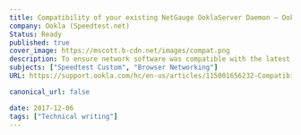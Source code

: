 ```yaml
---
title: Compatibility of your existing NetGauge OoklaServer Daemon – Ookla Speedtest Custom
company: Ookla (Speedtest.net)
Status: Ready
published: true
cover_image: https://mscott.b-cdn.net/images/compat.png
description: To ensure network software was compatible with the latest JavaScript client technology, Ookla's database of licensed vendors needed to update the server-side component hosted in their network. Since it was not always possible to remotely verify each instance due to vendor side networking security limitations, we provided a tutorial to help manually check the version on the server.
subjects: ["Speedtest Custom", "Browser Networking"]
URL: https://support.ookla.com/hc/en-us/articles/115001656232-Compatibility-of-your-existing-NetGauge-OoklaServer-Daemon

canonical_url: false

date: 2017-12-06
tags: ["Technical writing"]
---
```

